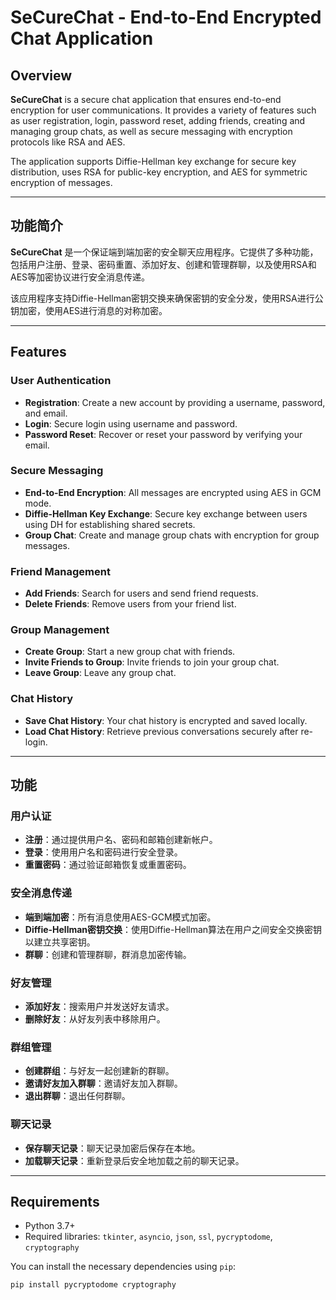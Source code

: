 # SeCureChat - End-to-End Encrypted Chat Application

## Overview

**SeCureChat** is a secure chat application that ensures end-to-end encryption for user communications. It provides a variety of features such as user registration, login, password reset, adding friends, creating and managing group chats, as well as secure messaging with encryption protocols like RSA and AES. 

The application supports Diffie-Hellman key exchange for secure key distribution, uses RSA for public-key encryption, and AES for symmetric encryption of messages.

---

## 功能简介

**SeCureChat** 是一个保证端到端加密的安全聊天应用程序。它提供了多种功能，包括用户注册、登录、密码重置、添加好友、创建和管理群聊，以及使用RSA和AES等加密协议进行安全消息传递。

该应用程序支持Diffie-Hellman密钥交换来确保密钥的安全分发，使用RSA进行公钥加密，使用AES进行消息的对称加密。

---

## Features

### User Authentication
- **Registration**: Create a new account by providing a username, password, and email.
- **Login**: Secure login using username and password.
- **Password Reset**: Recover or reset your password by verifying your email.

### Secure Messaging
- **End-to-End Encryption**: All messages are encrypted using AES in GCM mode.
- **Diffie-Hellman Key Exchange**: Secure key exchange between users using DH for establishing shared secrets.
- **Group Chat**: Create and manage group chats with encryption for group messages.

### Friend Management
- **Add Friends**: Search for users and send friend requests.
- **Delete Friends**: Remove users from your friend list.

### Group Management
- **Create Group**: Start a new group chat with friends.
- **Invite Friends to Group**: Invite friends to join your group chat.
- **Leave Group**: Leave any group chat.

### Chat History
- **Save Chat History**: Your chat history is encrypted and saved locally.
- **Load Chat History**: Retrieve previous conversations securely after re-login.

---

## 功能

### 用户认证
- **注册**：通过提供用户名、密码和邮箱创建新帐户。
- **登录**：使用用户名和密码进行安全登录。
- **重置密码**：通过验证邮箱恢复或重置密码。

### 安全消息传递
- **端到端加密**：所有消息使用AES-GCM模式加密。
- **Diffie-Hellman密钥交换**：使用Diffie-Hellman算法在用户之间安全交换密钥以建立共享密钥。
- **群聊**：创建和管理群聊，群消息加密传输。

### 好友管理
- **添加好友**：搜索用户并发送好友请求。
- **删除好友**：从好友列表中移除用户。

### 群组管理
- **创建群组**：与好友一起创建新的群聊。
- **邀请好友加入群聊**：邀请好友加入群聊。
- **退出群聊**：退出任何群聊。

### 聊天记录
- **保存聊天记录**：聊天记录加密后保存在本地。
- **加载聊天记录**：重新登录后安全地加载之前的聊天记录。

---

## Requirements

- Python 3.7+
- Required libraries: `tkinter`, `asyncio`, `json`, `ssl`, `pycryptodome`, `cryptography`

You can install the necessary dependencies using `pip`:

```bash
pip install pycryptodome cryptography
